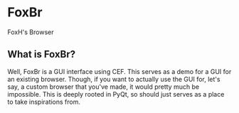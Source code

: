 # FoxBr
FoxH's Browser  

## What is FoxBr?  
Well, FoxBr is a GUI interface using CEF. This serves as a demo for a GUI for an existing browser. Though, if you want to actually use the GUI for, let's say, a custom browser that you've made, it would pretty much be impossible. This is deeply rooted in PyQt, so should just serves as a place to take inspirations from.
